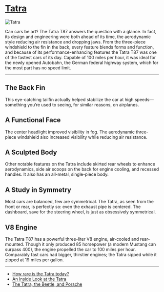 # [Tatra](http://artsmia.github.io/griot/#/o/98653)
![Tatra](http://api.artsmia.org/images/98653/large.jpg)

Can cars be art? The Tatra T87 answers the question with a glance. In fact, its design and engineering were both ahead of its time, the aerodynamic style reducing air resistance and dropping jaws. From the three-piece windshield to the fin in the back, every feature blends forms and function, and because of its performance-enhancing features the Tatra T87 was one of the fastest cars of its day. Capable of 100 miles per hour, it was ideal for the newly opened Autobahn, the German federal highway system, which for the most part has no speed limit.

---

## The Back Fin

This eye-catching tailfin actually helped stabilize the car at high speeds—something you’re used to seeing, for similar reasons, on airplanes.

## A Functional Face

The center headlight improved visibility in fog. The aerodynamic three-piece windshield also increased visibility while reducing air resistance.

## A Sculpted Body

Other notable features on the Tatra include skirted rear wheels to enhance aerodynamics, side air scoops on the back for engine cooling, and recessed handles. It also has an all-metal, single-piece body.

## A Study in Symmetry

Most cars are balanced, few are symmetrical. The Tatra, as seen from the front or rear, is perfectly so: even the exhaust pipe is centered. The dashboard, save for the steering wheel, is just as obsessively symmetrical.

## V8 Engine

The Tatra T87 has a powerful three-liter V8 engine, air-cooled and rear-mounted. Though it only produced 85 horsepower (a modern Mustang can surpass 400), the engine propelled the car to 100 miles per hour. Comparably fast cars had bigger, thirstier engines; the Tatra sipped while it zipped at 19 miles per gallon.

---

* [How rare is the Tatra today?](../stories/how-rare-is-the-tatra-today.md)
* [An Inside Look at the Tatra](../stories/an-inside-look-at-the-tatra.md)
* [The Tatra, the Beetle, and Porsche](../stories/the-tatra-the-beetle-and-porsche.md)

